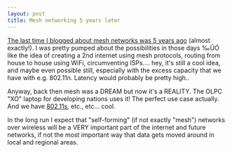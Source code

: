 ```yaml
---
layout: post
title: Mesh networking 5 years later
---
```

<p><a href="/weblog/2003/11/14/mesh_networks_newslog/">The last time I blogged about mesh networks was 5 years ago</a> (almost exactly!). I was pretty pumped about the possibilities in those days ‰ÛÓ like the idea of creating a 2nd internet using mesh protocols, routing from house to house using WiFi, circumventing ISPs.... hey, it's still a cool idea, and maybe even possible still, especially with the excess capacity that we have with e.g. 802.11n. Latency would probably be pretty high..</p><p>Anyway, back then mesh was a DREAM but now it's a REALITY. The OLPC "XO" laptop for developing nations uses it! The perfect use case actually. And we have <a href="http://en.wikipedia.org/wiki/802.11s">802.11s</a>, etc., etc... cool.</p><p>In the long run I expect that "self-forming" (if not exactly "mesh") networks over wireless will be a VERY important part of the internet and future networks, if not the most important way that data gets moved around in local and regional areas.</p>
